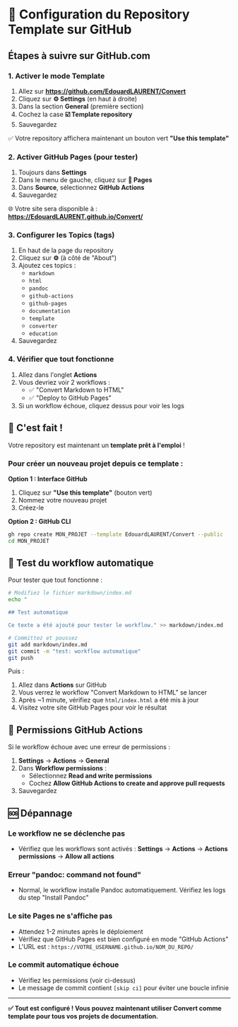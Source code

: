 # 🎯 Configuration du Repository Template sur GitHub

## Étapes à suivre sur GitHub.com

### 1. Activer le mode Template

1. Allez sur **https://github.com/EdouardLAURENT/Convert**
2. Cliquez sur **⚙️ Settings** (en haut à droite)
3. Dans la section **General** (première section)
4. Cochez la case **☑️ Template repository**
5. Sauvegardez

✅ Votre repository affichera maintenant un bouton vert **"Use this template"**

### 2. Activer GitHub Pages (pour tester)

1. Toujours dans **Settings**
2. Dans le menu de gauche, cliquez sur **📄 Pages**
3. Dans **Source**, sélectionnez **GitHub Actions**
4. Sauvegardez

🌐 Votre site sera disponible à : **https://EdouardLAURENT.github.io/Convert/**

### 3. Configurer les Topics (tags)

1. En haut de la page du repository
2. Cliquez sur **⚙️** (à côté de "About")
3. Ajoutez ces topics :
   - `markdown`
   - `html`
   - `pandoc`
   - `github-actions`
   - `github-pages`
   - `documentation`
   - `template`
   - `converter`
   - `education`
4. Sauvegardez

### 4. Vérifier que tout fonctionne

1. Allez dans l'onglet **Actions**
2. Vous devriez voir 2 workflows :
   - ✅ "Convert Markdown to HTML"
   - ✅ "Deploy to GitHub Pages"
3. Si un workflow échoue, cliquez dessus pour voir les logs

## 🎉 C'est fait !

Votre repository est maintenant un **template prêt à l'emploi** !

### Pour créer un nouveau projet depuis ce template :

**Option 1 : Interface GitHub**
1. Cliquez sur **"Use this template"** (bouton vert)
2. Nommez votre nouveau projet
3. Créez-le

**Option 2 : GitHub CLI**
```bash
gh repo create MON_PROJET --template EdouardLAURENT/Convert --public
cd MON_PROJET
```

## 📝 Test du workflow automatique

Pour tester que tout fonctionne :

```bash
# Modifiez le fichier markdown/index.md
echo "

## Test automatique

Ce texte a été ajouté pour tester le workflow." >> markdown/index.md

# Committez et poussez
git add markdown/index.md
git commit -m "test: workflow automatique"
git push
```

Puis :
1. Allez dans **Actions** sur GitHub
2. Vous verrez le workflow "Convert Markdown to HTML" se lancer
3. Après ~1 minute, vérifiez que `html/index.html` a été mis à jour
4. Visitez votre site GitHub Pages pour voir le résultat

## 🔧 Permissions GitHub Actions

Si le workflow échoue avec une erreur de permissions :

1. **Settings** → **Actions** → **General**
2. Dans **Workflow permissions** :
   - Sélectionnez **Read and write permissions**
   - Cochez **Allow GitHub Actions to create and approve pull requests**
3. Sauvegardez

## 🆘 Dépannage

### Le workflow ne se déclenche pas
- Vérifiez que les workflows sont activés : **Settings** → **Actions** → **Actions permissions** → **Allow all actions**

### Erreur "pandoc: command not found"
- Normal, le workflow installe Pandoc automatiquement. Vérifiez les logs du step "Install Pandoc"

### Le site Pages ne s'affiche pas
- Attendez 1-2 minutes après le déploiement
- Vérifiez que GitHub Pages est bien configuré en mode "GitHub Actions"
- L'URL est : `https://VOTRE_USERNAME.github.io/NOM_DU_REPO/`

### Le commit automatique échoue
- Vérifiez les permissions (voir ci-dessus)
- Le message de commit contient `[skip ci]` pour éviter une boucle infinie

---

**✅ Tout est configuré ! Vous pouvez maintenant utiliser Convert comme template pour tous vos projets de documentation.**
